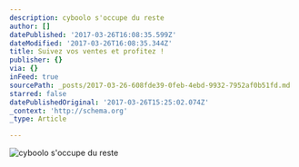 ```yaml
---
description: cyboolo s'occupe du reste
author: []
datePublished: '2017-03-26T16:08:35.599Z'
dateModified: '2017-03-26T16:08:35.344Z'
title: Suivez vos ventes et profitez !
publisher: {}
via: {}
inFeed: true
sourcePath: _posts/2017-03-26-608fde39-0feb-4ebd-9932-7952af0b51fd.md
starred: false
datePublishedOriginal: '2017-03-26T15:25:02.074Z'
_context: 'http://schema.org'
_type: Article

---
```

![cyboolo s'occupe du reste](https://the-grid-user-content.s3-us-west-2.amazonaws.com/84fa72cc-a2f0-42df-9ad8-a5cebb92cee9.png)